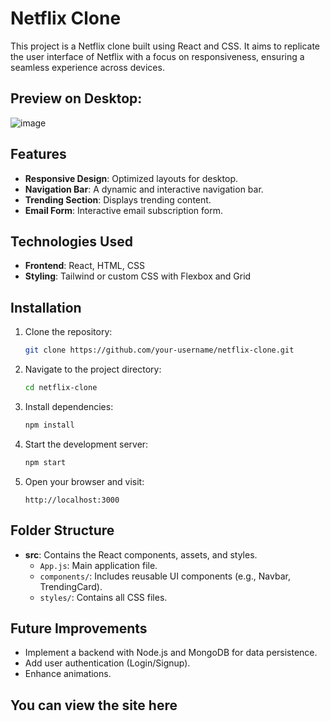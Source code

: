 # Netflix Clone

This project is a Netflix clone built using React and CSS. It aims to replicate the user interface of Netflix with a focus on responsiveness, ensuring a seamless experience across devices.

## Preview on Desktop:
![image](https://github.com/user-attachments/assets/40676770-7df1-4449-8e44-f851736031e3)

## Features
- **Responsive Design**: Optimized layouts for desktop.
- **Navigation Bar**: A dynamic and interactive navigation bar.
- **Trending Section**: Displays trending content.
- **Email Form**: Interactive email subscription form.

## Technologies Used
- **Frontend**: React, HTML, CSS
- **Styling**: Tailwind or custom CSS with Flexbox and Grid

## Installation

1. Clone the repository:
   ```bash
   git clone https://github.com/your-username/netflix-clone.git
   ```

2. Navigate to the project directory:
   ```bash
   cd netflix-clone
   ```

3. Install dependencies:
   ```bash
   npm install
   ```

4. Start the development server:
   ```bash
   npm start
   ```

5. Open your browser and visit:
   ```
   http://localhost:3000
   ```

## Folder Structure
- **src**: Contains the React components, assets, and styles.
  - `App.js`: Main application file.
  - `components/`: Includes reusable UI components (e.g., Navbar, TrendingCard).
  - `styles/`: Contains all CSS files.

## Future Improvements
- Implement a backend with Node.js and MongoDB for data persistence.
- Add user authentication (Login/Signup).
- Enhance animations.

## You can view the site <a herf="https://spectacular-malasada-135f7a.netlify.app/" >here</a>
